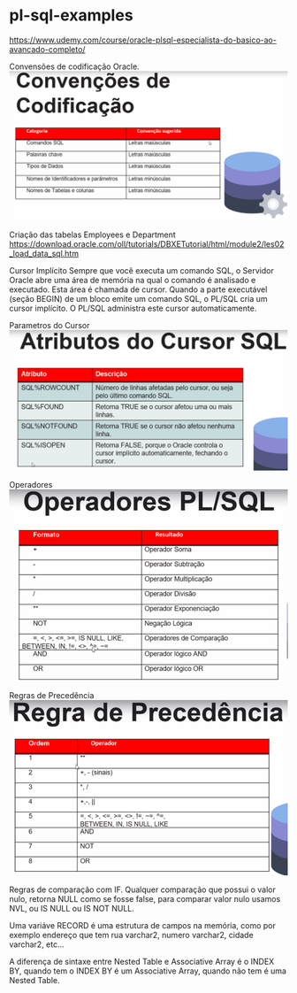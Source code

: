 # pl-sql-examples

https://www.udemy.com/course/oracle-plsql-especialista-do-basico-ao-avancado-completo/

Convensões de codificação Oracle.
![](/img/ConvensoesDeCodificacaoOracle.png)


Criação das tabelas Employees e Department
https://download.oracle.com/oll/tutorials/DBXETutorial/html/module2/les02_load_data_sql.htm 


Cursor Implícito
Sempre que você executa um comando SQL, o Servidor Oracle abre uma área de memória na qual o comando é analisado e executado. Esta área é chamada de cursor.
Quando a parte executável (seção BEGIN) de um bloco emite um comando SQL, o PL/SQL cria um cursor implícito. O PL/SQL administra este cursor automaticamente.

Parametros do Cursor
![](/img/AtributosDoCursor.png)

Operadores
![](/img/Operadores.png)

Regras de Precedência
![](/img/RegraDePrecedencia.png)

Regras de comparação com IF.
Qualquer comparação que possui o valor nulo, retorna NULL como se fosse false, para comparar valor nulo usamos NVL, ou IS NULL ou IS NOT NULL.

Uma variáve RECORD é uma estrutura de campos na memória, como por exemplo endereço que tem rua varchar2, numero varchar2, cidade varchar2, etc...

A diferença de sintaxe entre Nested Table e Associative Array é o INDEX BY, quando tem o INDEX BY é um Associative Array, quando não tem é uma Nested Table.